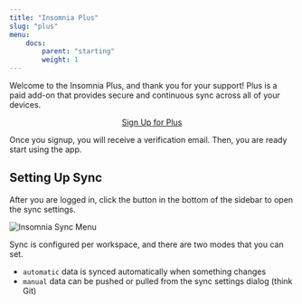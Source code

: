 ```yaml
---
title: "Insomnia Plus"
slug: "plus"
menu:
    docs:
        parent: "starting"
        weight: 1
---
```


Welcome to the Insomnia Plus, and thank you for your support! Plus is a paid add-on that provides
secure and continuous sync across all of your devices.

<p style="text-align:center">
<a class="button" href="/pricing/">Sign Up for Plus</a>
</p>

Once you signup, you will receive a verification email. Then, you are ready start
using the app.

## Setting Up Sync

After you are logged in, click the button in the bottom of the sidebar to open 
the sync settings.

![Insomnia Sync Menu](/images/docs/sync-menu.png)

Sync is configured per workspace, and there are two modes that you can set.

- `automatic` data is synced automatically when something changes
- `manual` data can be pushed or pulled from the sync settings dialog (think Git)
